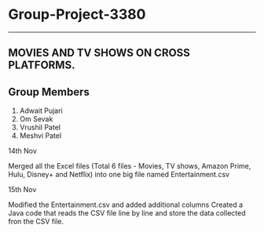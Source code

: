 # Group-Project-3380
--------------------

MOVIES AND TV SHOWS ON CROSS PLATFORMS.
---------------------------------------

Group Members
-------------
1. Adwait Pujari
2. Om Sevak
3. Vrushil Patel
4. Meshvi Patel

14th Nov 

Merged all the Excel files (Total 6 files - Movies, TV shows, Amazon Prime, Hulu, Disney+ and Netflix) into one big file named Entertainment.csv

15th Nov

Modified the Entertainment.csv and added additional columns
Created a Java code that reads the CSV file line by line and store the data collected fron the CSV file.

